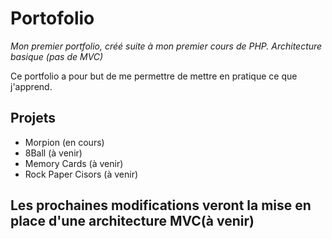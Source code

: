 # Portofolio

*Mon premier portfolio, créé suite à mon premier cours de PHP. Architecture basique (pas de MVC)*

Ce portfolio a pour but de me permettre de mettre en pratique ce que j'apprend.

## Projets

- Morpion (en cours)
- 8Ball (à venir)
- Memory Cards (à venir)
- Rock Paper Cisors (à venir)


## Les prochaines modifications veront la mise en place d'une architecture MVC(à venir)
